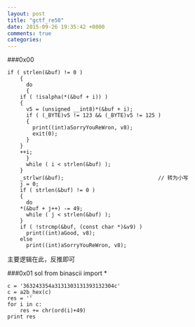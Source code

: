 ```yaml
---
layout: post
title: "gctf_re50"
date: 2015-09-26 19:35:42 +0800
comments: true
categories: 
---
```

###0x00
	    
	if ( strlen(&buf) != 0 )
	    {
	      do
	      {
		if ( !isalpha(*(&buf + i)) )
		{
		  v5 = (unsigned __int8)*(&buf + i);
		  if ( (_BYTE)v5 != 123 && (_BYTE)v5 != 125 )
		  {
		    print((int)aSorryYouReWron, v8);
		    exit(0);
		  }
		}
		++i;
	      }
	      while ( i < strlen(&buf) );
	    }
	    _strlwr(&buf);                              // 转为小写
	    j = 0;
	    if ( strlen(&buf) != 0 )
	    {
	      do
		*(&buf + j++) -= 49;
	      while ( j < strlen(&buf) );
	    }
	    if ( !strcmp(&buf, (const char *)&v9) )
	      print((int)aGood, v8);
	    else
	      print((int)aSorryYouReWron, v8);

主要逻辑在此，反推即可

###0x01 sol
	from binascii import *

	c = '363243354a3131303131393132304c'
	c = a2b_hex(c)
	res = ''
	for i in c:
		res += chr(ord(i)+49)
	print res
